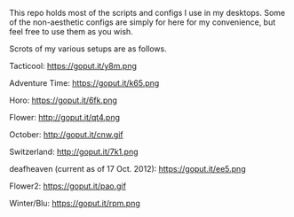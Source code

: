 This repo holds most of the scripts and configs I use in my desktops. Some of the non-aesthetic configs are simply for here for my convenience, but feel free to use them as you wish.

Scrots of my various setups are as follows.

Tacticool:
https://goput.it/y8m.png

Adventure Time:
https://goput.it/k65.png

Horo:
https://goput.it/6fk.png

Flower:
http://goput.it/qt4.png

October:
http://goput.it/cnw.gif

Switzerland:
http://goput.it/7k1.png

deafheaven (current as of 17 Oct. 2012):
https://goput.it/ee5.png

Flower2:
https://goput.it/pao.gif

Winter/Blu:
https://goput.it/rpm.png
